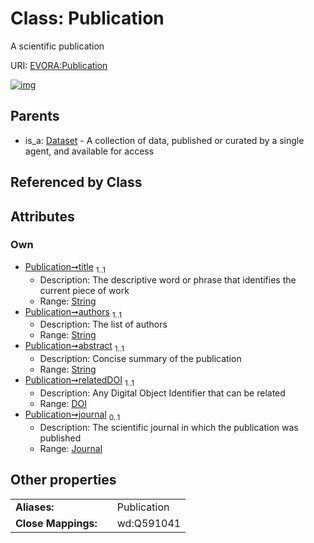 
# Class: Publication

A scientific publication

URI: [EVORA:Publication](https://evora-project.eu/Publication)


[![img](https://yuml.me/diagram/nofunky;dir:TB/class/[Journal]<journal%200..1-++[Publication&#124;title:string;authors:string;abstract:string],[DOI]<relatedDOI%201..1-++[Publication],[Dataset]^-[Publication],[Journal],[Dataset],[DOI])](https://yuml.me/diagram/nofunky;dir:TB/class/[Journal]<journal%200..1-++[Publication&#124;title:string;authors:string;abstract:string],[DOI]<relatedDOI%201..1-++[Publication],[Dataset]^-[Publication],[Journal],[Dataset],[DOI])

## Parents

 *  is_a: [Dataset](Dataset.md) - A collection of data, published or curated by a single agent, and available for access

## Referenced by Class


## Attributes


### Own

 * [Publication➞title](Publication_title.md)  <sub>1..1</sub>
     * Description: The descriptive word or phrase that identifies the current piece of work
     * Range: [String](types/String.md)
 * [Publication➞authors](Publication_authors.md)  <sub>1..1</sub>
     * Description: The list of authors
     * Range: [String](types/String.md)
 * [Publication➞abstract](Publication_abstract.md)  <sub>1..1</sub>
     * Description: Concise summary of the publication
     * Range: [String](types/String.md)
 * [Publication➞relatedDOI](Publication_relatedDOI.md)  <sub>1..1</sub>
     * Description: Any Digital Object Identifier that can be related
     * Range: [DOI](DOI.md)
 * [Publication➞journal](Publication_journal.md)  <sub>0..1</sub>
     * Description: The scientific journal in which the publication was published
     * Range: [Journal](Journal.md)

## Other properties

|  |  |  |
| --- | --- | --- |
| **Aliases:** | | Publication |
| **Close Mappings:** | | wd:Q591041 |